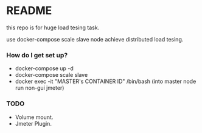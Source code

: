 # README #

this repo is for huge load tesing task.

use docker-compose scale slave node achieve distributed load tesing.


### How do I get set up? ###

* docker-compose up -d
* docker-compose scale slave
* docker exec -it "MASTER's CONTAINER ID" /bin/bash (into master node run non-gui jmeter)

### TODO ###

* Volume mount.
* Jmeter Plugin.